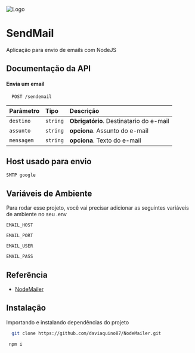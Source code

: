 
![Logo](https://i0.wp.com/community.nodemailer.com/wp-content/uploads/2015/10/n2-2.png?fit=422%2C360&ssl=1)


# SendMail

Aplicação para envio de emails com NodeJS


## Documentação da API

#### Envia um email

```http
  POST /sendemail
```

| Parâmetro   | Tipo       | Descrição                           |
| :---------- | :--------- | :---------------------------------- |
| `destino` | `string` | **Obrigatório**. Destinatario do e-mail |
| `assunto` | `string` | **opciona**. Assunto do e-mail |
| `mensagem` | `string` | **opciona**. Texto do e-mail |


## Host usado para envio
  `SMTP google`
  
## Variáveis de Ambiente

Para rodar esse projeto, você vai precisar adicionar as seguintes variáveis de ambiente no seu .env

`EMAIL_HOST`

`EMAIL_PORT`

`EMAIL_USER`

`EMAIL_PASS`


## Referência

 - [NodeMailer](https://nodemailer.com/about/)
 
## Instalação

Importando e instalando dependências do projeto

```bash
  git clone https://github.com/daviaquino87/NodeMailer.git
```

```bash
 npm i 
```
    
